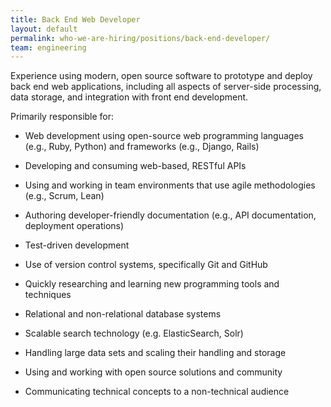 ```yaml
---
title: Back End Web Developer
layout: default
permalink: who-we-are-hiring/positions/back-end-developer/
team: engineering
---
```


Experience using modern, open source software to prototype and deploy
back end web applications, including all aspects of server-side
processing, data storage, and integration with front end development.

Primarily responsible for:

-   Web development using open-source web programming languages (e.g.,
Ruby, Python) and frameworks (e.g., Django, Rails)

-   Developing and consuming web-based, RESTful APIs

-   Using and working in team environments that use agile methodologies
(e.g., Scrum, Lean)

-   Authoring developer-friendly documentation (e.g., API documentation,
deployment operations)

-   Test-driven development

-   Use of version control systems, specifically Git and GitHub

-   Quickly researching and learning new programming tools and
techniques

-   Relational and non-relational database systems

-   Scalable search technology (e.g. ElasticSearch, Solr)

-   Handling large data sets and scaling their handling and storage

-   Using and working with open source solutions and community

-   Communicating technical concepts to a non-technical audience